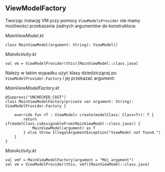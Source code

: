 ## ViewModelFactory

Tworząc instację VM przy pomocy `ViewModelsProvider` nie mamy możliwości przekazania żadnych argumentów do konstruktora:


*MainViewModel.kt*
```
class MainViewModel(argument: String): ViewModel()
```


*MainActivity.kt*
```
val vm = ViewModelProvider(this)[MainViewModel::class.java]
```


Należy w takim wypadku użyć klasy dziedziczącej po `ViewModelProvider.Factory` i jej przekazać argument:


*MainViewModelFactory.kt*
```
@Suppress("UNCHECKED_CAST")
class MainViewModelFactory(private var argument: String): ViewModelProvider.Factory {

    override fun <T : ViewModel> create(modelClass: Class<T>): T {
        return if(modelClass.isAssignableFrom(MainViewModel::class.java)) {
            MainViewModel(argument) as T
        } else throw IllegalArgumentException("ViewModel not found.")
    }
}
```


*MainActivity.kt*
```
val vmf = MainViewModelFactory(argument = "Mój argument")
val vm = ViewModelProvider(this, vmf)[MainViewModel::class.java]
```
        


